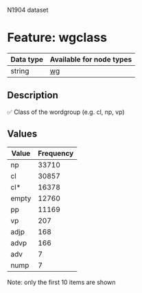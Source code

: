 <p>N1904 dataset</p>

<h1>Feature: wgclass</h1>

<table>
<thead>
<tr>
  <th>Data type</th>
  <th>Available for node types</th>
</tr>
</thead>
<tbody>
<tr>
  <td>string</td>
  <td><A HREF="featurebynodetype.md#wg">wg</A></td>
</tr>
</tbody>
</table>

<h2>Description</h2>

<p>✅ Class of the wordgroup (e.g. cl, np, vp)</p>

<h2>Values</h2>

<table>
<thead>
<tr>
  <th>Value</th>
  <th>Frequency</th>
</tr>
</thead>
<tbody>
<tr>
  <td>np</td>
  <td>33710</td>
</tr>
<tr>
  <td>cl</td>
  <td>30857</td>
</tr>
<tr>
  <td>cl*</td>
  <td>16378</td>
</tr>
<tr>
  <td>empty</td>
  <td>12760</td>
</tr>
<tr>
  <td>pp</td>
  <td>11169</td>
</tr>
<tr>
  <td>vp</td>
  <td>207</td>
</tr>
<tr>
  <td>adjp</td>
  <td>168</td>
</tr>
<tr>
  <td>advp</td>
  <td>166</td>
</tr>
<tr>
  <td>adv</td>
  <td>7</td>
</tr>
<tr>
  <td>nump</td>
  <td>7</td>
</tr>
</tbody>
</table>

<p>Note: only the first 10 items are shown</p>
